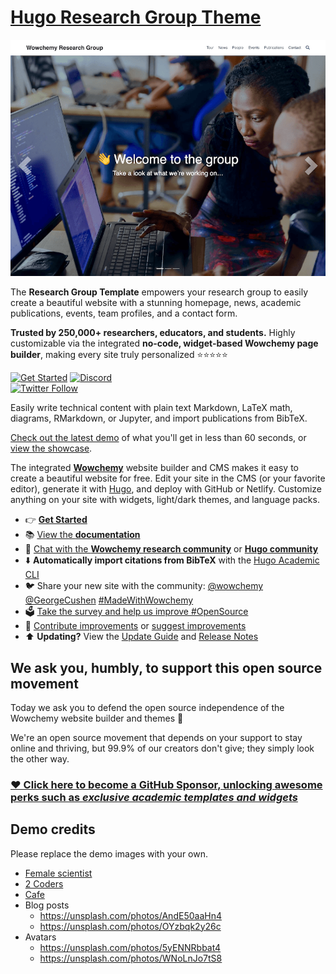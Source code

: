 # [Hugo Research Group Theme](https://github.com/wowchemy/starter-hugo-research-group)

[![Screenshot](./preview.png)](https://wowchemy.com/hugo-themes/)

The **Research Group Template** empowers your research group to easily create a beautiful website with a stunning homepage, news, academic publications, events, team profiles, and a contact form.

️**Trusted by 250,000+ researchers, educators, and students.** Highly customizable via the integrated **no-code, widget-based Wowchemy page builder**, making every site truly personalized ⭐⭐⭐⭐⭐

[![Get Started](https://img.shields.io/badge/-Get%20started-ff4655?style=for-the-badge)](https://wowchemy.com/hugo-themes/) [![Discord](https://img.shields.io/discord/722225264733716590?style=for-the-badge)](https://discord.com/channels/722225264733716590/742892432458252370/742895548159492138)\
[![Twitter Follow](https://img.shields.io/twitter/follow/wowchemy?label=Follow%20on%20Twitter)](https://twitter.com/wowchemy)

Easily write technical content with plain text Markdown, LaTeX math, diagrams, RMarkdown, or Jupyter, and import publications from BibTeX.

[Check out the latest demo](https://research-group.netlify.app/) of what you'll get in less than 60 seconds, or [view the showcase](https://wowchemy.com/creators/).

The integrated **[Wowchemy](https://wowchemy.com)** website builder and CMS makes it easy to create a beautiful website for free. Edit your site in the CMS (or your favorite editor), generate it with [Hugo](https://github.com/gohugoio/hugo), and deploy with GitHub or Netlify. Customize anything on your site with widgets, light/dark themes, and language packs.

* 👉 **[Get Started](https://wowchemy.com/hugo-themes/)**
* 📚 [View the ](https://wowchemy.com/docs/)**[documentation](https://wowchemy.com/docs/)**
* 💬 [Chat with the ](https://discord.gg/z8wNYzb)**[Wowchemy research community](https://discord.gg/z8wNYzb)** or **[Hugo community](https://discourse.gohugo.io)**
* ⬇️ **Automatically import citations from BibTeX** with the [Hugo Academic CLI](https://github.com/wowchemy/hugo-academic-cli)
* 🐦 Share your new site with the community: [@wowchemy](https://twitter.com/wowchemy) [@GeorgeCushen](https://twitter.com/GeorgeCushen) [#MadeWithWowchemy](https://twitter.com/search?q=%23MadeWithWowchemy&src=typed_query)
* 🗳 [Take the survey and help us improve #OpenSource](https://forms.gle/NioD9VhUg7PNmdCAA)
* 🚀 [Contribute improvements](https://github.com/wowchemy/wowchemy-hugo-themes/blob/main/.github/contributing.md) or [suggest improvements](https://github.com/wowchemy/wowchemy-hugo-themes/issues)
* ⬆️ **Updating?** View the [Update Guide](https://wowchemy.com/docs/hugo-tutorials/update/) and [Release Notes](https://github.com/wowchemy/wowchemy-hugo-themes/releases)

## We ask you, humbly, to support this open source movement

Today we ask you to defend the open source independence of the Wowchemy website builder and themes 🐧

We're an open source movement that depends on your support to stay online and thriving, but 99.9% of our creators don't give; they simply look the other way.

### [❤️ Click here to become a GitHub Sponsor, unlocking awesome perks such as ](https://github.com/sponsors/gcushen)*[exclusive academic templates and widgets](https://github.com/sponsors/gcushen)*

## Demo credits

Please replace the demo images with your own.

* [Female scientist](https://unsplash.com/photos/uVnRa6mOLOM)
* [2 Coders](https://unsplash.com/photos/kwzWjTnDPLk)
* [Cafe](https://unsplash.com/photos/RnDGGnMEOao)
* Blog posts
  * https://unsplash.com/photos/AndE50aaHn4
  * https://unsplash.com/photos/OYzbqk2y26c
* Avatars
  * https://unsplash.com/photos/5yENNRbbat4
  * https://unsplash.com/photos/WNoLnJo7tS8